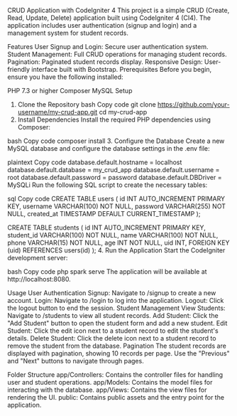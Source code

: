CRUD Application with CodeIgniter 4
This project is a simple CRUD (Create, Read, Update, Delete) application built using CodeIgniter 4 (CI4). The application includes user authentication (signup and login) and a management system for student records.

Features
User Signup and Login: Secure user authentication system.
Student Management: Full CRUD operations for managing student records.
Pagination: Paginated student records display.
Responsive Design: User-friendly interface built with Bootstrap.
Prerequisites
Before you begin, ensure you have the following installed:

PHP 7.3 or higher
Composer
MySQL
Setup
1. Clone the Repository
bash
Copy code
git clone https://github.com/your-username/my-crud-app.git
cd my-crud-app
2. Install Dependencies
Install the required PHP dependencies using Composer:

bash
Copy code
composer install
3. Configure the Database
Create a new MySQL database and configure the database settings in the .env file:

plaintext
Copy code
database.default.hostname = localhost
database.default.database = my_crud_app
database.default.username = root
database.default.password = password
database.default.DBDriver = MySQLi
Run the following SQL script to create the necessary tables:

sql
Copy code
CREATE TABLE users (
    id INT AUTO_INCREMENT PRIMARY KEY,
    username VARCHAR(100) NOT NULL,
    password VARCHAR(255) NOT NULL,
    created_at TIMESTAMP DEFAULT CURRENT_TIMESTAMP
);

CREATE TABLE students (
    id INT AUTO_INCREMENT PRIMARY KEY,
    student_id VARCHAR(100) NOT NULL,
    name VARCHAR(100) NOT NULL,
    phone VARCHAR(15) NOT NULL,
    age INT NOT NULL,
    uid INT,
    FOREIGN KEY (uid) REFERENCES users(id)
);
4. Run the Application
Start the CodeIgniter development server:

bash
Copy code
php spark serve
The application will be available at http://localhost:8080.

Usage
User Authentication
Signup: Navigate to /signup to create a new account.
Login: Navigate to /login to log into the application.
Logout: Click the logout button to end the session.
Student Management
View Students: Navigate to /students to view all student records.
Add Student: Click the "Add Student" button to open the student form and add a new student.
Edit Student: Click the edit icon next to a student record to edit the student's details.
Delete Student: Click the delete icon next to a student record to remove the student from the database.
Pagination
The student records are displayed with pagination, showing 10 records per page. Use the "Previous" and "Next" buttons to navigate through pages.

Folder Structure
app/Controllers: Contains the controller files for handling user and student operations.
app/Models: Contains the model files for interacting with the database.
app/Views: Contains the view files for rendering the UI.
public: Contains public assets and the entry point for the application.
